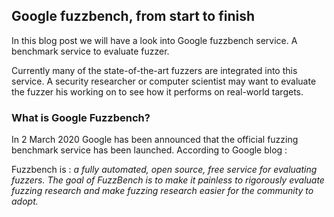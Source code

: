 ## Google fuzzbench, from start to finish

In this blog post we will have a look into Google fuzzbench service. A benchmark service to evaluate fuzzer.

Currently many of the state-of-the-art fuzzers are integrated into this service. 
A security researcher or computer scientist may want to evaluate the fuzzer his working on to see how it performs on real-world targets.

### What is Google Fuzzbench?

In 2 March 2020 Google has been announced that the official fuzzing benchmark service has been launched.
According to Google blog : 

Fuzzbench is : *a fully automated, open source, free service for evaluating fuzzers. The goal of FuzzBench is to make it painless to rigorously evaluate fuzzing research and make fuzzing research easier for the community to adopt.*